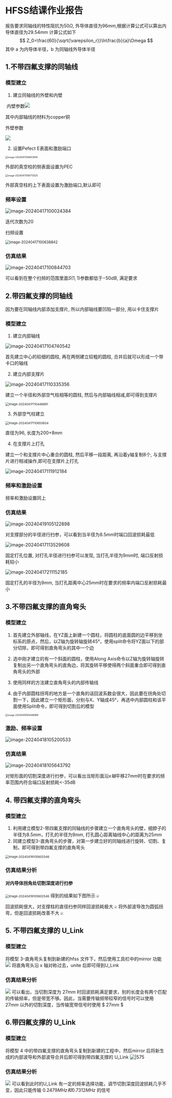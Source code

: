 # HFSS结课作业报告

报告要求同轴线的特性阻抗为$50\Omega$, 外导体直径为$96mm$,根据计算公式可以算出内导体直径为$29.54mm$
计算公式如下
$$
Z_0=\frac{60}{\sqrt{\varepsilon_r}}\ln\frac{b}{a}\Omega
$$
其中 a 为内导体半径，b 为同轴线外导体半径
## 1.不带四氟支撑的同轴线

### 模型建立

1.   建立同轴线的外壁和内壁

​	内壁参数![](https://sawen-pic-blog.oss-cn-beijing.aliyuncs.com/utool_pic/1713318215257.png)

其中内部轴线的材料为copper铜

外壁参数

![](https://sawen-pic-blog.oss-cn-beijing.aliyuncs.com/utool_pic/1713318279306.png)

2.   设置Pefect E表面和激励端口

<img src="https://sawen-pic-blog.oss-cn-beijing.aliyuncs.com/pic/202404170946001.png" alt="image-20240417094613918" style="zoom: 50%;" />

外部的真空柱的侧表面设置为PEC

<img src="https://sawen-pic-blog.oss-cn-beijing.aliyuncs.com/pic/202404170947592.png" alt="image-20240417094713525" style="zoom:50%;" />

外部真空柱的上下表面设置为激励端口,默认即可

### 频率设置

![image-20240417100024384](https://sawen-pic-blog.oss-cn-beijing.aliyuncs.com/pic/202404171000422.png)

迭代次数为20

扫频设置

<img src="https://sawen-pic-blog.oss-cn-beijing.aliyuncs.com/pic/202404171006893.png" alt="image-20240417100638842" style="zoom:80%;" />

### 仿真结果

![image-20240417100844703](https://sawen-pic-blog.oss-cn-beijing.aliyuncs.com/pic/202404171008257.png)

可以看到在整个扫频的范围里面$S(1,1)$参数都低于$-50dB$, 满足要求

## 2.带四氟支撑的同轴线

因为要在同轴线内部添加支撑片, 所以内部轴线要凹陷一部分, 用以卡住支撑片

### 模型建立

1.   建立内部轴线

![image-20240417104740542](https://sawen-pic-blog.oss-cn-beijing.aliyuncs.com/pic/202404171047608.png)

首先建立中心的较细的圆柱, 再在两侧建立较粗的圆柱, 合并后就可以形成一个带卡口的轴线

2.   建立内部支撑片

![image-20240417110335356](https://sawen-pic-blog.oss-cn-beijing.aliyuncs.com/pic/202404171103398.png)

建立一个半径和外部空气柱相等的圆柱, 然后与内部轴线相减,即可得到支撑片

<img src="https://sawen-pic-blog.oss-cn-beijing.aliyuncs.com/pic/202404171104950.png" alt="image-20240417110446891" style="zoom:67%;" />

3.   外部空气柱建立

<img src="https://sawen-pic-blog.oss-cn-beijing.aliyuncs.com/pic/202404171106890.png" alt="image-20240417110653834" style="zoom:67%;" />

直径为96, 长度为200+8mm

4.   在支撑片上打孔

建立一个和支撑片中心重合的圆柱, 然后平移一段距离, 再沿着y轴复制8个, 与支撑片进行相减操作,即可在支撑片上打孔

![image-20240417111912184](https://sawen-pic-blog.oss-cn-beijing.aliyuncs.com/pic/202404171119229.png)

### 频率和激励设置

频率和激励设置同上



### 仿真结果

![image-20240419105122898](https://sawen-pic-blog.oss-cn-beijing.aliyuncs.com/pic/202404191051960.png)

对支撑部分的半径进行扫参，可以看到当半径为$8.5mm$时端口回波损耗最低

![image-20240417113529608](https://sawen-pic-blog.oss-cn-beijing.aliyuncs.com/pic/202404171135666.png)

固定打孔位置, 对打孔半径进行扫参可以发现, 当打孔半径为$9mm$时, 端口反射损耗较小

![image-20240417211152185](https://sawen-pic-blog.oss-cn-beijing.aliyuncs.com/pic/202404172111254.png)

固定打孔的半径为$9mm$, 当打孔距离中心$25mm$时在要求的频率内端口反射损耗最小

## 3.不带四氟支撑的直角弯头

### 模型建立

1.   首先建立外部轴线，在YZ面上新建一个圆柱，将圆柱的底面圆的边平移到坐标系的原点，然后，以Z轴为旋转轴旋转45°，使用split命令将YZ面以下的部分切除，即可得到直角弯头的其中一个边
2.   选中刚才建立的有一个斜面的圆柱，使用Along Axis命令以Z轴为旋转轴旋转复制出另一个直角弯头的直角边，将其旋转平移使得两个斜面重合即可得到直角弯头的外部
3.   使用同样的方法建立直角弯头的内部传输线

4.   由于内部圆柱拐弯的地方是一个直角的话回波系数会很大，因此要在拐角处切割一下，因此建立一个矩形面，分别与X、Y轴成45°，再选中内部圆柱和该平面使用Split命令，即可得到切割后的模型

<img src="https://sawen-pic-blog.oss-cn-beijing.aliyuncs.com/pic/202404181044941.png" alt="image-20240418104446869" style="zoom:50%;" />

### 激励、频率设置

![image-20240418105200533](https://sawen-pic-blog.oss-cn-beijing.aliyuncs.com/pic/202404181052575.png)

### 仿真结果

![image-20240418105643792](https://sawen-pic-blog.oss-cn-beijing.aliyuncs.com/pic/202404181056860.png)

对矩形面的切割深度进行扫参，可以看出当矩形面沿$x轴$平移$27mm$时在要求的频率范围内符合端口反射损耗<-35dB

## 4. 带四氟支撑的直角弯头

### 模型建立

1.   利用建立模型2-带四氟支撑的同轴线的步骤建立一个直角弯头的壁，细脖子的半径为$8.5mm$，打孔的半径为$9mm$, 打孔圆心距离轴线中心的距离为$25mm$
2.   同建立模型3-直角弯头的步骤，对第一步建立好的同轴线进行旋转、切割、复制，即可得到带四氟支撑的直角弯头
<img src="https://sawen-pic-blog.oss-cn-beijing.aliyuncs.com/pic/202404191056636.png" alt="image-20240419105602546" style="zoom:67%;" />

### 仿真结果分析

#### 对内导体拐角处切割深度进行扫参

<img src="https://sawen-pic-blog.oss-cn-beijing.aliyuncs.com/pic/202404241921297.png" alt="image-20240419105602546" style="zoom:67%;" />
得到的结果如下图所示
<img src="https://sawen-pic-blog.oss-cn-beijing.aliyuncs.com/pic/202404241922091.png" style="zoom:50%;" />

回波损耗很大，对支撑柱的直径扫参同样回波损耗极大
<img src="https://sawen-pic-blog.oss-cn-beijing.aliyuncs.com/pic/202404241955955.png" style="zoom: 50%;" />
将外部波导改为圆弧拐弯，但是回波损耗改善不大
<img src="https://sawen-pic-blog.oss-cn-beijing.aliyuncs.com/pic/202404241958463.png" style="zoom: 50%;" />

## 5. 不带四氟支撑的 U_Link

### 模型建立
将模型 3-直角弯头复制到新建的hfss 文件下，然后使用工具栏中的mirror 功能
![](https://sawen-pic-blog.oss-cn-beijing.aliyuncs.com/pic/202404242010262.png)
将直角弯头沿 x 轴对称过去，unite 后即可得到U_Link

### 仿真结果分析
![](https://sawen-pic-blog.oss-cn-beijing.aliyuncs.com/pic/202404242015900.png)
可以看出，当切割深度为 $27mm$ 时回波损耗满足要求，别的长度会有两个匹配的传输频率，但是带宽不够。因此，当需要传输频带较窄的信号时可以使用 $27mm$ 以外的切割深度，当传输宽带信号时使用 $ 27mm $ 

## 6.带四氟支撑的 U_Link
### 模型建立
将模型 4 中的带四氟支撑的直角弯头复制到新建的工程中，然后mirror 后将新生成的内部波导和外部波导合并后即可得到带四氟支撑的 U_Link
![|575](https://sawen-pic-blog.oss-cn-beijing.aliyuncs.com/pic/202404242027493.png)
### 仿真结果分析
![](https://sawen-pic-blog.oss-cn-beijing.aliyuncs.com/pic/202404242038370.png)
可以看到此时的U_Link 有一定的频率选择功能，调节切割深度回波损耗几乎不变，因此只能传输 $0.2479MHz和0.7312MHz$ 的信号
